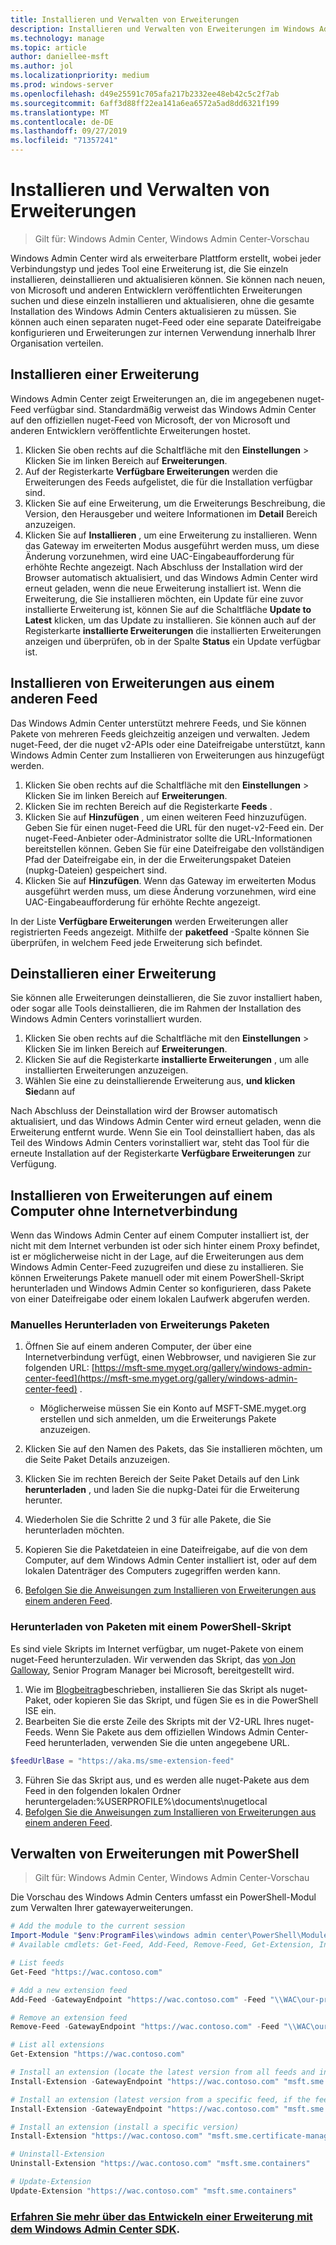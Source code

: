 ```yaml
---
title: Installieren und Verwalten von Erweiterungen
description: Installieren und Verwalten von Erweiterungen im Windows Admin Center (Project Honolulu)
ms.technology: manage
ms.topic: article
author: daniellee-msft
ms.author: jol
ms.localizationpriority: medium
ms.prod: windows-server
ms.openlocfilehash: d49e25591c705afa217b2332ee48eb42c5c2f7ab
ms.sourcegitcommit: 6aff3d88ff22ea141a6ea6572a5ad8dd6321f199
ms.translationtype: MT
ms.contentlocale: de-DE
ms.lasthandoff: 09/27/2019
ms.locfileid: "71357241"
---
```

# <a name="install-and-manage-extensions"></a>Installieren und Verwalten von Erweiterungen

>Gilt für: Windows Admin Center, Windows Admin Center-Vorschau

Windows Admin Center wird als erweiterbare Plattform erstellt, wobei jeder Verbindungstyp und jedes Tool eine Erweiterung ist, die Sie einzeln installieren, deinstallieren und aktualisieren können. Sie können nach neuen, von Microsoft und anderen Entwicklern veröffentlichten Erweiterungen suchen und diese einzeln installieren und aktualisieren, ohne die gesamte Installation des Windows Admin Centers aktualisieren zu müssen. Sie können auch einen separaten nuget-Feed oder eine separate Dateifreigabe konfigurieren und Erweiterungen zur internen Verwendung innerhalb Ihrer Organisation verteilen.

## <a name="installing-an-extension"></a>Installieren einer Erweiterung

Windows Admin Center zeigt Erweiterungen an, die im angegebenen nuget-Feed verfügbar sind. Standardmäßig verweist das Windows Admin Center auf den offiziellen nuget-Feed von Microsoft, der von Microsoft und anderen Entwicklern veröffentlichte Erweiterungen hostet.

1. Klicken Sie oben rechts auf die Schaltfläche mit den **Einstellungen** > Klicken Sie im linken Bereich auf **Erweiterungen**. 
2. Auf der Registerkarte **Verfügbare Erweiterungen** werden die Erweiterungen des Feeds aufgelistet, die für die Installation verfügbar sind.
3. Klicken Sie auf eine Erweiterung, um die Erweiterungs Beschreibung, die Version, den Herausgeber und weitere Informationen im **Detail** Bereich anzuzeigen.
4. Klicken Sie auf **Installieren** , um eine Erweiterung zu installieren. Wenn das Gateway im erweiterten Modus ausgeführt werden muss, um diese Änderung vorzunehmen, wird eine UAC-Eingabeaufforderung für erhöhte Rechte angezeigt. Nach Abschluss der Installation wird der Browser automatisch aktualisiert, und das Windows Admin Center wird erneut geladen, wenn die neue Erweiterung installiert ist. Wenn die Erweiterung, die Sie installieren möchten, ein Update für eine zuvor installierte Erweiterung ist, können Sie auf die Schaltfläche **Update to Latest** klicken, um das Update zu installieren. Sie können auch auf der Registerkarte **installierte Erweiterungen** die installierten Erweiterungen anzeigen und überprüfen, ob in der Spalte **Status** ein Update verfügbar ist.

## <a name="installing-extensions-from-a-different-feed"></a>Installieren von Erweiterungen aus einem anderen Feed

Das Windows Admin Center unterstützt mehrere Feeds, und Sie können Pakete von mehreren Feeds gleichzeitig anzeigen und verwalten. Jedem nuget-Feed, der die nuget v2-APIs oder eine Dateifreigabe unterstützt, kann Windows Admin Center zum Installieren von Erweiterungen aus hinzugefügt werden.

1. Klicken Sie oben rechts auf die Schaltfläche mit den **Einstellungen** > Klicken Sie im linken Bereich auf **Erweiterungen**.
2. Klicken Sie im rechten Bereich auf die Registerkarte **Feeds** .
3. Klicken Sie auf **Hinzufügen** , um einen weiteren Feed hinzuzufügen. Geben Sie für einen nuget-Feed die URL für den nuget-v2-Feed ein. Der nuget-Feed-Anbieter oder-Administrator sollte die URL-Informationen bereitstellen können. Geben Sie für eine Dateifreigabe den vollständigen Pfad der Dateifreigabe ein, in der die Erweiterungspaket Dateien (nupkg-Dateien) gespeichert sind.
4. Klicken Sie auf **Hinzufügen**. Wenn das Gateway im erweiterten Modus ausgeführt werden muss, um diese Änderung vorzunehmen, wird eine UAC-Eingabeaufforderung für erhöhte Rechte angezeigt.

In der Liste **Verfügbare Erweiterungen** werden Erweiterungen aller registrierten Feeds angezeigt. Mithilfe der **paketfeed** -Spalte können Sie überprüfen, in welchem Feed jede Erweiterung sich befindet.

## <a name="uninstalling-an-extension"></a>Deinstallieren einer Erweiterung

Sie können alle Erweiterungen deinstallieren, die Sie zuvor installiert haben, oder sogar alle Tools deinstallieren, die im Rahmen der Installation des Windows Admin Centers vorinstalliert wurden.

1. Klicken Sie oben rechts auf die Schaltfläche mit den **Einstellungen** > Klicken Sie im linken Bereich auf **Erweiterungen**. 
2. Klicken Sie auf die Registerkarte **installierte Erweiterungen** , um alle installierten Erweiterungen anzuzeigen.
3. Wählen Sie eine zu deinstallierende Erweiterung aus, **und klicken Sie**dann auf

Nach Abschluss der Deinstallation wird der Browser automatisch aktualisiert, und das Windows Admin Center wird erneut geladen, wenn die Erweiterung entfernt wurde. Wenn Sie ein Tool deinstalliert haben, das als Teil des Windows Admin Centers vorinstalliert war, steht das Tool für die erneute Installation auf der Registerkarte **Verfügbare Erweiterungen** zur Verfügung.

## <a name="installing-extensions-on-a-computer-without-internet-connectivity"></a>Installieren von Erweiterungen auf einem Computer ohne Internetverbindung

Wenn das Windows Admin Center auf einem Computer installiert ist, der nicht mit dem Internet verbunden ist oder sich hinter einem Proxy befindet, ist er möglicherweise nicht in der Lage, auf die Erweiterungen aus dem Windows Admin Center-Feed zuzugreifen und diese zu installieren. Sie können Erweiterungs Pakete manuell oder mit einem PowerShell-Skript herunterladen und Windows Admin Center so konfigurieren, dass Pakete von einer Dateifreigabe oder einem lokalen Laufwerk abgerufen werden.

### <a name="manually-downloading-extension-packages"></a>Manuelles Herunterladen von Erweiterungs Paketen

1. Öffnen Sie auf einem anderen Computer, der über eine Internetverbindung verfügt, einen Webbrowser, und navigieren Sie zur folgenden URL: [https://msft-sme.myget.org/gallery/windows-admin-center-feed](https://msft-sme.myget.org/gallery/windows-admin-center-feed) . 

   * Möglicherweise müssen Sie ein Konto auf MSFT-SME.myget.org erstellen und sich anmelden, um die Erweiterungs Pakete anzuzeigen.

2. Klicken Sie auf den Namen des Pakets, das Sie installieren möchten, um die Seite Paket Details anzuzeigen.
3. Klicken Sie im rechten Bereich der Seite Paket Details auf den Link **herunterladen** , und laden Sie die nupkg-Datei für die Erweiterung herunter.
4. Wiederholen Sie die Schritte 2 und 3 für alle Pakete, die Sie herunterladen möchten.
5. Kopieren Sie die Paketdateien in eine Dateifreigabe, auf die von dem Computer, auf dem Windows Admin Center installiert ist, oder auf dem lokalen Datenträger des Computers zugegriffen werden kann.
6. [Befolgen Sie die Anweisungen zum Installieren von Erweiterungen aus einem anderen Feed](#installing-extensions-from-a-different-feed).

### <a name="downloading-packages-with-a-powershell-script"></a>Herunterladen von Paketen mit einem PowerShell-Skript

Es sind viele Skripts im Internet verfügbar, um nuget-Pakete von einem nuget-Feed herunterzuladen. Wir verwenden das Skript, das [von Jon Galloway](https://weblogs.asp.net/jongalloway/downloading-a-local-nuget-repository-with-powershell), Senior Program Manager bei Microsoft, bereitgestellt wird.

1. Wie im [Blogbeitrag](https://weblogs.asp.net/jongalloway/downloading-a-local-nuget-repository-with-powershell)beschrieben, installieren Sie das Skript als nuget-Paket, oder kopieren Sie das Skript, und fügen Sie es in die PowerShell ISE ein.
2. Bearbeiten Sie die erste Zeile des Skripts mit der V2-URL Ihres nuget-Feeds. Wenn Sie Pakete aus dem offiziellen Windows Admin Center-Feed herunterladen, verwenden Sie die unten angegebene URL.

```powershell
$feedUrlBase = "https://aka.ms/sme-extension-feed"
```

3. Führen Sie das Skript aus, und es werden alle nuget-Pakete aus dem Feed in den folgenden lokalen Ordner heruntergeladen:%USERPROFILE%\documents\nugetlocal
4. [Befolgen Sie die Anweisungen zum Installieren von Erweiterungen aus einem anderen Feed](#installing-extensions-from-a-different-feed).

## <a name="manage-extensions-with-powershell"></a>Verwalten von Erweiterungen mit PowerShell

>Gilt für: Windows Admin Center, Windows Admin Center-Vorschau

Die Vorschau des Windows Admin Centers umfasst ein PowerShell-Modul zum Verwalten Ihrer gatewayerweiterungen.

```powershell
# Add the module to the current session
Import-Module "$env:ProgramFiles\windows admin center\PowerShell\Modules\ExtensionTools"
# Available cmdlets: Get-Feed, Add-Feed, Remove-Feed, Get-Extension, Install-Extension, Uninstall-Extension, Update-Extension

# List feeds
Get-Feed "https://wac.contoso.com"

# Add a new extension feed
Add-Feed -GatewayEndpoint "https://wac.contoso.com" -Feed "\\WAC\our-private-extensions"

# Remove an extension feed
Remove-Feed -GatewayEndpoint "https://wac.contoso.com" -Feed "\\WAC\our-private-extensions"

# List all extensions
Get-Extension "https://wac.contoso.com"

# Install an extension (locate the latest version from all feeds and install it)
Install-Extension -GatewayEndpoint "https://wac.contoso.com" "msft.sme.containers"

# Install an extension (latest version from a specific feed, if the feed is not present, it will be added)
Install-Extension -GatewayEndpoint "https://wac.contoso.com" "msft.sme.containers" -Feed "https://aka.ms/sme-extension-feed"

# Install an extension (install a specific version)
Install-Extension "https://wac.contoso.com" "msft.sme.certificate-manager" "0.133.0"

# Uninstall-Extension
Uninstall-Extension "https://wac.contoso.com" "msft.sme.containers"

# Update-Extension
Update-Extension "https://wac.contoso.com" "msft.sme.containers"
```

### <a name="learn-more-about-building-an-extension-with-the-windows-admin-center-sdkextendextensibility-overviewmd"></a>[Erfahren Sie mehr über das Entwickeln einer Erweiterung mit dem Windows Admin Center SDK](../extend/extensibility-overview.md).